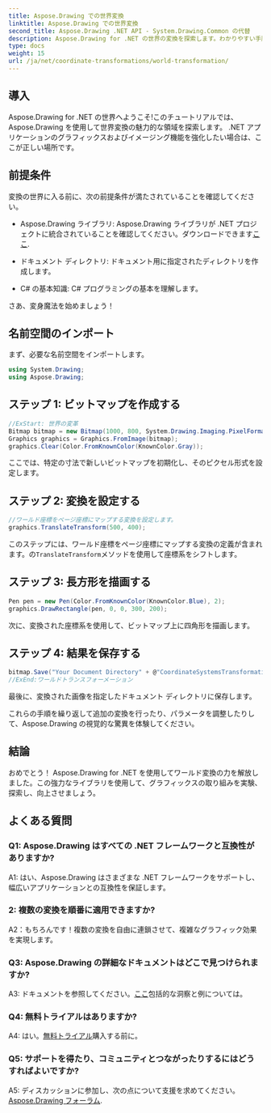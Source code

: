 ```yaml
---
title: Aspose.Drawing での世界変換
linktitle: Aspose.Drawing での世界変換
second_title: Aspose.Drawing .NET API - System.Drawing.Common の代替
description: Aspose.Drawing for .NET の世界の変換を探索します。わかりやすい手順でグラフィックを向上させます。
type: docs
weight: 15
url: /ja/net/coordinate-transformations/world-transformation/
---
```

## 導入

Aspose.Drawing for .NET の世界へようこそ!このチュートリアルでは、Aspose.Drawing を使用して世界変換の魅力的な領域を探索します。 .NET アプリケーションのグラフィックスおよびイメージング機能を強化したい場合は、ここが正しい場所です。

## 前提条件

変換の世界に入る前に、次の前提条件が満たされていることを確認してください。

-  Aspose.Drawing ライブラリ: Aspose.Drawing ライブラリが .NET プロジェクトに統合されていることを確認してください。ダウンロードできます[ここ](https://releases.aspose.com/drawing/net/).

- ドキュメント ディレクトリ: ドキュメント用に指定されたディレクトリを作成します。

- C# の基本知識: C# プログラミングの基本を理解します。

さあ、変身魔法を始めましょう！

## 名前空間のインポート

まず、必要な名前空間をインポートします。

```csharp
using System.Drawing;
using Aspose.Drawing;
```

## ステップ 1: ビットマップを作成する

```csharp
//ExStart: 世界の変革
Bitmap bitmap = new Bitmap(1000, 800, System.Drawing.Imaging.PixelFormat.Format32bppPArgb);
Graphics graphics = Graphics.FromImage(bitmap);
graphics.Clear(Color.FromKnownColor(KnownColor.Gray));
```

ここでは、特定の寸法で新しいビットマップを初期化し、そのピクセル形式を設定します。

## ステップ 2: 変換を設定する

```csharp
//ワールド座標をページ座標にマップする変換を設定します。
graphics.TranslateTransform(500, 400);
```

このステップには、ワールド座標をページ座標にマップする変換の定義が含まれます。の`TranslateTransform`メソッドを使用して座標系をシフトします。

## ステップ 3: 長方形を描画する

```csharp
Pen pen = new Pen(Color.FromKnownColor(KnownColor.Blue), 2);
graphics.DrawRectangle(pen, 0, 0, 300, 200);
```

次に、変換された座標系を使用して、ビットマップ上に四角形を描画します。

## ステップ 4: 結果を保存する

```csharp
bitmap.Save("Your Document Directory" + @"CoordinateSystemsTransformations\WorldTransformation_out.png");
//ExEnd:ワールドトランスフォーメーション
```

最後に、変換された画像を指定したドキュメント ディレクトリに保存します。

これらの手順を繰り返して追加の変換を行ったり、パラメータを調整したりして、Aspose.Drawing の視覚的な驚異を体験してください。

## 結論

おめでとう！ Aspose.Drawing for .NET を使用してワールド変換の力を解放しました。この強力なライブラリを使用して、グラフィックスの取り組みを実験、探索し、向上させましょう。

## よくある質問

### Q1: Aspose.Drawing はすべての .NET フレームワークと互換性がありますか?

A1: はい、Aspose.Drawing はさまざまな .NET フレームワークをサポートし、幅広いアプリケーションとの互換性を保証します。

### 2: 複数の変換を順番に適用できますか?

A2：もちろんです！複数の変換を自由に連鎖させて、複雑なグラフィック効果を実現します。

### Q3: Aspose.Drawing の詳細なドキュメントはどこで見つけられますか?

 A3: ドキュメントを参照してください。[ここ](https://reference.aspose.com/drawing/net/)包括的な洞察と例については。

### Q4: 無料トライアルはありますか?

 A4: はい。[無料トライアル](https://releases.aspose.com/)購入する前に。

### Q5: サポートを得たり、コミュニティとつながったりするにはどうすればよいですか?

 A5: ディスカッションに参加し、次の点について支援を求めてください。[Aspose.Drawing フォーラム](https://forum.aspose.com/c/diagram/17).